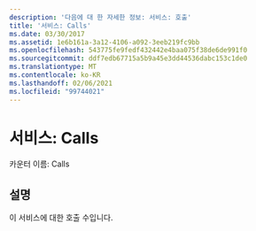 ```yaml
---
description: '다음에 대 한 자세한 정보: 서비스: 호출'
title: '서비스: Calls'
ms.date: 03/30/2017
ms.assetid: 1e6b161a-3a12-4106-a092-3eeb219fc9bb
ms.openlocfilehash: 543775fe9fedf432442e4baa075f38de6de991f0
ms.sourcegitcommit: ddf7edb67715a5b9a45e3dd44536dabc153c1de0
ms.translationtype: MT
ms.contentlocale: ko-KR
ms.lasthandoff: 02/06/2021
ms.locfileid: "99744021"
---
```

# <a name="service-calls"></a>서비스: Calls

카운터 이름: Calls  
  
## <a name="description"></a>설명  

 이 서비스에 대한 호출 수입니다.
